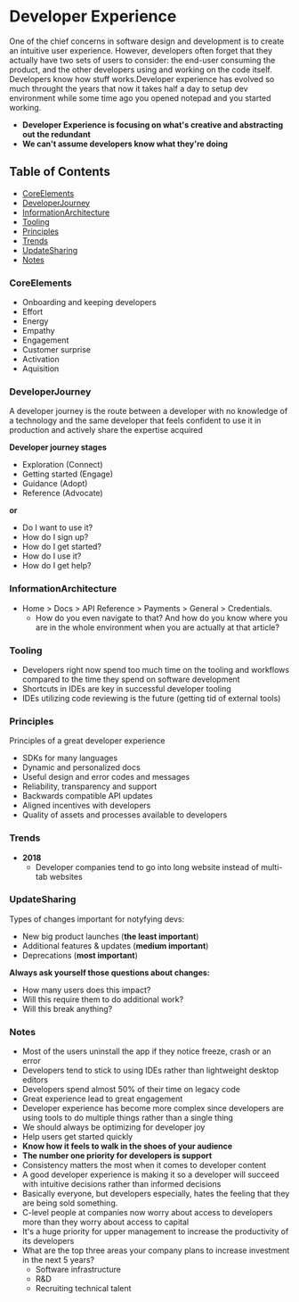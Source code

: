 # Developer Experience

One of the chief concerns in software design and development is to create an intuitive user experience. However, developers often forget that they actually have two sets of users to consider: the end-user consuming the product, and the other developers using and working on the code itself. Developers know how stuff works.Developer experience has evolved so much throught the years that now it takes half a day to setup dev environment while some time ago you opened notepad and you started working.

* **Developer Experience is focusing on what's creative and abstracting out the redundant**
* **We can't assume developers know what they're doing**

## Table of Contents

* [CoreElements](#corelements)<br>
* [DeveloperJourney](#developerjourney)<br>
* [InformationArchitecture](#informationarchitecture)<br>
* [Tooling](#tooling) <br>
* [Principles](#principles)<br>
* [Trends](#trends)<br>
* [UpdateSharing](#updateSharing) <br>
* [Notes](#notes)<br>

### CoreElements

- Onboarding and keeping developers
- Effort
- Energy
- Empathy
- Engagement
- Customer surprise
- Activation
- Aquisition
  
### DeveloperJourney
  
A developer journey is the route between a developer with no knowledge of a technology and the same developer that feels confident to use it in production and actively share the expertise acquired

**Developer journey stages**
  
- Exploration (Connect)
- Getting started (Engage)
- Guidance (Adopt)
- Reference (Advocate)

**or**

* Do I want to use it?
* How do I sign up?
* How do I get started?
* How do I use it?
* How do I get help?

### InformationArchitecture

* Home > Docs > API Reference > Payments > General > Credentials.
  * How do you even navigate to that? And how do you know where you are in the whole environment when you are actually at that article?  
  
### Tooling
  
- Developers right now spend too much time on the tooling and workflows compared to the time they spend on software development
- Shortcuts in IDEs are key in successful developer tooling
- IDEs utilizing code reviewing is the future (getting tid of external tools)
  
### Principles
  
Principles of a great developer experience
  
- SDKs for many languages
- Dynamic and personalized docs
- Useful design and error codes and messages
- Reliability, transparency and support
- Backwards compatible API updates
- Aligned incentives with developers
- Quality of assets and processes available to developers
  
### Trends
  
- **2018**
  - Developer companies tend to go into long website instead of multi-tab websites
  
### UpdateSharing

Types of changes important for notyfying devs:

* New big product launches (**the least important**)
* Additional features & updates (**medium important**)
* Deprecations (**most important**)

**Always ask yourself those questions about changes:**

* How many users does this impact?
* Will this require them to do additional work?
* Will this break anything?
  
### Notes
  
- Most of the users uninstall the app if they notice freeze, crash or an error
- Developers tend to stick to using IDEs rather than lightweight desktop editors
- Developers spend almost 50% of their time on legacy code
- Great experience lead to great engagement
- Developer experience has become more complex since developers are using tools to do multiple things rather than a single thing
- We should always be optimizing for developer joy
- Help users get started quickly
- **Know how it feels to walk in the shoes of your audience**
- **The number one priority for developers is support**
- Consistency matters the most when it comes to developer content
- A good developer experience is making it so a developer will succeed with intuitive decisions rather than informed decisions
- Basically everyone, but developers especially, hates the feeling that they are being sold something.
- C-level people at companies now worry about access to developers more than they worry about access to capital
- It's a huge priority for upper management to increase the productivity of its developers
- What are the top three areas your company plans to increase investment in the next 5 years?
  - Software infrastructure
  - R&D
  - Recruiting technical talent
